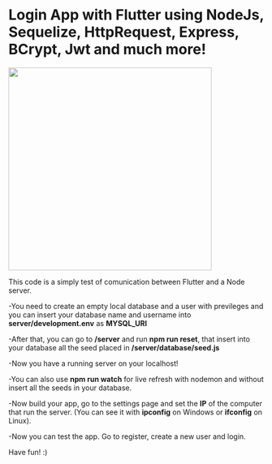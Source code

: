 # Login App with Flutter using NodeJs, Sequelize, HttpRequest, Express, BCrypt, Jwt and much more!

<img src="https://github.com/alessiodipasquale/FlutterNodeJS/blob/master/screenshots/WhatsApp%20Image%202019-05-18%20at%2019.21.19.jpeg" width="400">

This code is a simply test of comunication between Flutter and a Node server.

-You need to create an empty local database and a user with previleges and you can insert your database name and username into **server/development.env** as **MYSQL_URI**

-After that, you can go to **/server** and run **npm run reset**, that insert into your database all the seed placed in **/server/database/seed.js**

-Now you have a running server on your localhost!

-You can also use **npm run watch** for live refresh with nodemon and without insert all the seeds in your database.

-Now build your app, go to the settings page and set the **IP** of the computer that run the server. (You can see it with **ipconfig** on Windows or **ifconfig** on Linux).

-Now you can test the app. Go to register, create a new user and login. 

Have fun! :)


 



